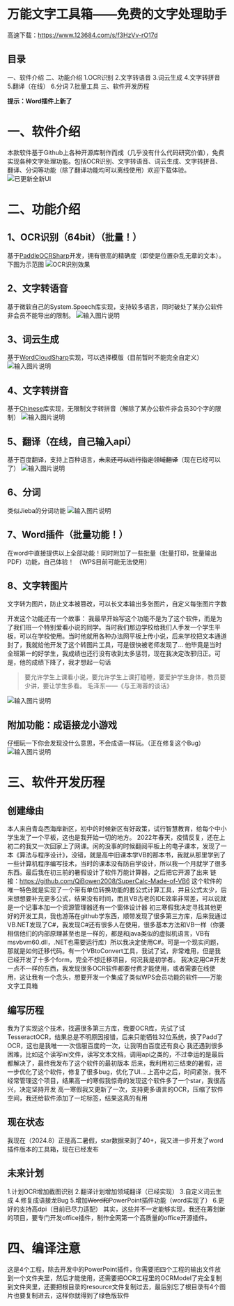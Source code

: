 # 万能文字工具箱——免费的文字处理助手
高速下载：https://www.123684.com/s/f3HzVv-rO17d
## **目录**
一、软件介绍
二、功能介绍
	1.OCR识别
	2.文字转语音
	3.词云生成
	4.文字转拼音
	5.翻译（在线）
	6.分词
	7.批量工具
三、软件开发历程

**提示：Word插件上新了**

# 一、软件介绍

本款软件基于Github上各种开源库制作而成（几乎没有什么代码研究价值），免费实现各种文字处理功能。包括OCR识别、文字转语音、词云生成、文字转拼音、翻译、分词等功能（除了翻译功能均可以离线使用）欢迎下载体验。
![已更新全新UI](https://github.com/QiBowen2008/SuperTextToolBox/blob/NewBranch/screenshots/1.PNG?raw=true)
# 二、功能介绍

## 1、OCR识别（64bit）（批量！）

基于[PaddleOCRSharp](https://gitee.com/raoyutian/paddle-ocrsharp)开发，拥有很高的精确度（即使是位置杂乱无章的文本）。下图为示范图
![OCR识别效果](https://github.com/QiBowen2008/SuperTextToolBox/blob/NewBranch/screenshots/6.gif?raw=true)

## 2、文字转语音

基于微软自己的System.Speech库实现，支持较多语言，同时破处了某办公软件非会员不能导出的限制。
![输入图片说明](https://github.com/QiBowen2008/SuperTextToolBox/blob/NewBranch/screenshots/4.PNG?raw=true)

## 3、词云生成

基于[WordCloudSharp](https://github.com/AmmRage/WordCloudSharp)实现，可以选择模版（目前暂时不能完全自定义）
![输入图片说明](https://github.com/QiBowen2008/SuperTextToolBox/blob/OldBranch/Pics/7.PNG?raw=true)
## 4、文字转拼音

基于[Chinese](https://github.com/zmjack/Chinese)库实现，无限制文字转拼音（解除了某办公软件非会员30个字的限制）
![输入图片说明](https://github.com/QiBowen2008/SuperTextToolBox/blob/NewBranch/screenshots/3.gif?raw=true)

## 5、翻译（在线，自己输入api）

基于百度翻译，支持上百种语言，~~未来还可以进行指定领域翻译~~（现在已经可以了）
![输入图片说明](https://github.com/QiBowen2008/SuperTextToolBox/blob/NewBranch/screenshots/2.PNG?raw=true)

## 6、分词

类似Jieba的分词功能
![输入图片说明](https://github.com/QiBowen2008/SuperTextToolBox/blob/NewBranch/screenshots/5.gif?raw=true)

## **7、Word插件（批量功能！）**

在word中直接提供以上全部功能！同时附加了一些批量（批量打印，批量输出PDF）功能，自己体验！
（WPS目前可能无法使用）

## **8、文字转图片**
文字转为图片，防止文本被篡改，可以长文本输出多张图片，自定义每张图片字数

开发这个功能还有一个故事：
我最早开始写这个功能不是为了这个软件，而是为了我们班一个特别爱看小说的同学。当时我们那边学校给我们人手发一个学生平板，可以在学校使用。当时他就用各种办法网平板上传小说，后来学校把文本通道封了，我就给他开发了这个转图片工具，可是很快被老师发现了...
他毕竟是当时全班第一的好学生，我成绩也还行没有收到太多惩罚，现在我决定改邪归正。可是，他的成绩下降了，我才想起一句话
> 要允许学生上课看小说，要允许学生上课打瞌睡，要爱护学生身体，教员要少讲，要让学生多看。 毛泽东——《与王海蓉的谈话》

![输入图片说明](https://github.com/QiBowen2008/SuperTextToolBox/blob/NewBranch/screenshots/8.PNG?raw=true)

## 附加功能：成语接龙小游戏

仔细玩一下你会发现没什么意思，不会成语一样玩。（正在修复这个Bug）
![输入图片说明](https://github.com/QiBowen2008/SuperTextToolBox/blob/NewBranch/screenshots/9.PNG?raw=true)
# 三、软件开发历程
## 创建缘由
本人来自青岛西海岸新区，初中的时候新区有好政策，试行智慧教育，给每个中小学生发了一个平板，这也是我开始一切的地方。
2022年春天，疫情反复，还在上初二的我又一次回家上了网课。闲的没事的时候翻阅平板上的电子课本，发现了一本《算法与程序设计》，没错，就是高中旧课本学VB的那本书，我就从那里学到了一些计算机程序编写技术，当时的课本没有防自学设计，所以我一个月就学了很多东西。最后我在初三前的暑假设计了软件万能计算器，之后把它开源了出来
链接：https://github.com/QiBowen2008/SuperCalc-Made-of-VB6
这个软件的唯一特色就是实现了一个带有单位转换功能的套公式计算工具，并且公式太少，后来想想要补充更多公式，结果没有时间，而且VB古老的IDE效率非常差，可以说就是一个记事本加一个资源管理器还有一个窗体设计器
初三寒假我决定寻找其他更好的开发工具，我也游荡在github学东西，顺带发现了很多第三方库，后来我通过VB.NET发现了C#，我发现C#还有很多人在使用，很多基本方法和VB一样（你要相信他们的内部原理甚至也是一样的，都是和java类似的虚拟机语言，VB有msvbvm60.dll，.NET也需要运行库）所以我决定使用C#。可是一个现实问题，那就是如何迁移代码。有一个VBtoConvert工具，我试了试，非常难用，但是我已经开发了十多个form，完全不想迁移项目，何况我是初学者。
我决定用C#开发一点不一样的东西，我发现很多OCR软件都要付费才能使用，或者需要在线使用，这让我有一个念头，想要开发一个集成了类似WPS会员功能的软件——万能文字工具箱
## 编写历程
我为了实现这个技术，找遍很多第三方库，我要OCR库，先试了试TesseractOCR，结果总是不明原因报错，后来只能牺牲32位系统，换了Padd了OCR，这也是我唯一一次信服百度的一次，让我明白百度还有良心
我还遇到很多困难，比如这个读写ini文件，读写文本文档，调用api之类的，不过幸运的是最后都解决了，最终我发布了这个软件的最初版本
后来，我利用初三结束的暑假，进一步优化了这个软件，修复了很多bug，优化了UI...
上高中之后，时间紧张，我不经常管理这个项目，结果高一的寒假我惊奇的发现这个软件多了一个star，我很高兴，决定坚持开发
高一寒假我又更新了一次，支持更多语言的OCR，压缩了软件空间，我还给软件添加了一坨标签，结果这真的有用
## 现在状态
我现在（2024.8）正是高二暑假，star数据来到了40+，我又进一步开发了word插件版本的工具箱，现在已经发布
## 未来计划
1.计划OCR增加截图识别
2.翻译计划增加领域翻译（已经实现）
3.自定义词云生成
4.修复成语接龙Bug
5.增加~~Word和~~PowerPoint插件功能（word实现了）
6.更好的支持高dpi（目前已尽力适配）
其实，这些并不一定能够实现，我还在筹划新的项目，要专门开发office插件，制作全网第一个高质量的office开源插件。
# 四、编译注意
这是4个工程，除去开发中的PowerPoint插件，你需要把四个工程的输出文件放到一个文件夹里，然后才能使用，还需要把OCR工程里的OCRModel了完全复制到文件夹里，还要把根目录的resource文件复制过去，最后别忘了根目录有4个图片也要复制进去，这样你就得到了绿色版软件
